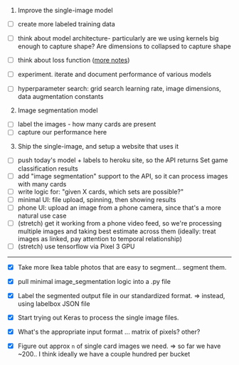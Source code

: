 1. Improve the single-image model

- [ ] create more labeled training data
- [ ] think about model architecture- particularly are we using kernels big enough to capture shape?  Are dimensions to collapsed to capture shape
- [ ] think about loss function ([more notes](https://github.com/nathanleiby/em-el/blob/master/keras-multi-label/train.py#L76-L89))
- [ ] experiment. iterate and document performance of various models
- [ ] hyperparameter search: grid search learning rate, image dimensions, data augmentation constants


2. Image segmentation model

- [ ] label the images - how many cards are present
- [ ] capture our performance here

3. Ship the single-image, and setup a website that uses it

- [ ] push today's model + labels to heroku site, so the API returns Set game classification results
- [ ] add "image segmentation" support to the API, so it can process images with many cards
- [ ] write logic for: "given X cards, which sets are possible?"
- [ ] minimal UI: file upload, spinning, then showing results
- [ ] phone UI: upload an image from a phone camera, since that's a more natural use case
- [ ] (stretch) get it working from a phone video feed, so we're processing multiple images and taking best estimate across them (ideally: treat images as linked, pay attention to temporal relationship)
- [ ] (stretch) use tensorflow via Pixel 3 GPU

---

- [x] Take more Ikea table photos that are easy to segment... segment them.
- [x] pull minimal image_segmentation logic into a .py file
- [x] Label the segmented output file in our standardized format. => instead, using labelbox JSON file
- [x] Start trying out Keras to process the single image files.
- [x] What's the appropriate input format ... matrix of pixels? other?
- [x] Figure out approx `n` of single card images we need. => so far we have ~200.. I think ideally we have a couple hundred per bucket

